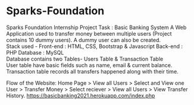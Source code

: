 # Sparks-Foundation
Sparks Foundation Internship Project Task : Basic Banking System A Web Application used to transfer money between multiple users (Project contains 10 dummy users). A dummy user can also be created.  
Stack used - Front-end : HTML, CSS, Bootstrap &amp; Javascript Back-end : PHP Database : MySQL  
Database contains two Tables- Users Table & Transaction Table  
User table have basic fields such as name, email & current balance. 
Transaction table records all transfers happened along with their time. 

Flow of the Website: Home Page > View all Users > Select and View one User > Transfer Money > Select reciever > View all Users > View Transfer History.
https://basicbanking2021.herokuapp.com/index.php
